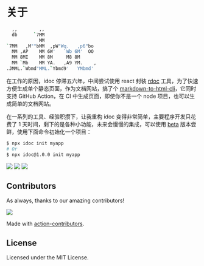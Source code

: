 关于
===

```bash
  ,,        ,,
  db      `7MM
            MM
`7MM   ,M""bMM  ,pW"Wq.   ,p6"bo
  MM ,AP    MM 6W'   `Wb 6M'  OO
  MM 8MI    MM 8M     M8 8M
  MM `Mb    MM YA.   ,A9 YM.    ,
.JMML.`Wbmd"MML.`Ybmd9'   YMbmd'
```

在工作的原因，idoc 停滞五六年，中间尝试使用 react 封装 [rdoc](https://github.com/jaywcjlove/rdoc) 工具，为了快速方便生成单个静态页面，作为文档网站，搞了个 [markdown-to-html-cli](https://github.com/jaywcjlove/markdown-to-html-cli)，它同时支持 GitHub Action，在 CI 中生成页面，即使你不是一个 node 项目，也可以生成简单的文档网站。

在一系列的工具、经验积攒下，让我重构 idoc 变得非常简单，主要程序开发只花费了 1 天时间，剩下的是各种小功能，未来会慢慢的集成，可以使用 [beta](https://www.npmjs.com/package/idoc) 版本尝鲜，使用下面命令初始化一个项目：


```bash
$ npx idoc init myapp
# Or
$ npx idoc@1.0.0 init myapp
```

[![](https://img.shields.io/github/forks/jaywcjlove/idoc.svg?style=social)](https://github.com/jaywcjlove/followers) [![](https://img.shields.io/github/stars/jaywcjlove/idoc.svg?style=social)](https://github.com/jaywcjlove/idoc/stargazers) [![](https://img.shields.io/github/followers/jaywcjlove.svg?style=social)](https://github.com/jaywcjlove/followers)


## Contributors

As always, thanks to our amazing contributors!

<a href="https://github.com/jaywcjlove/idoc/graphs/contributors">
  <img src="https://jaywcjlove.github.io/idoc/CONTRIBUTORS.svg" />
</a>

Made with [action-contributors](https://github.com/jaywcjlove/github-action-contributors).

## License

Licensed under the MIT License.

<!--idoc:config:
tocs: false
-->